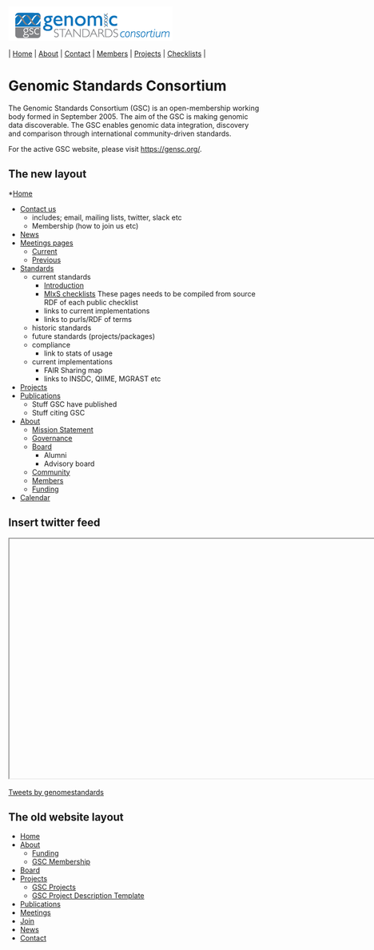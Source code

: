 [![Genomic Standards Consortium](/images/cropped-full_gsc_logo_sml.png)](https://gensc.org/)

| [Home](http://gensc.org) | [About](/pages/about.md) | [Contact](/pages/contact.md) | [Members](/pages/members.md) | [Projects](/pages/projects.md) | [Checklists](/pages/checklists.md) |


# Genomic Standards Consortium

The Genomic Standards Consortium (GSC) is an open-membership working body formed in September 2005. The aim of the GSC is making genomic data discoverable. The GSC enables genomic data integration, discovery and comparison through international community-driven standards.

For the active GSC website, please visit https://gensc.org/.

## The new layout
*[Home](/)
 * [Contact us](pages/contact.md)
    - includes; email, mailing lists, twitter, slack etc
    - Membership (how to join us etc)
 * [News](pages/news/news.md)
 * [Meetings pages](pages/meetings.md)
    * [Current](pages/meetings/current.md)
    * [Previous](pages/meetings/past.md)
 * [Standards](pages/standards-intro.md)
    * current standards
       * [Introduction](pages/standards/packages.md) 
       * [MIxS checklists](pages/standards/mixs.md) These pages needs to be compiled from source RDF of each public checklist
       * links to current implementations
       * links to purls/RDF of terms
    * historic standards
    * future standards (projects/packages)
    * compliance
       * link to stats of usage
    * current implementations
       * FAIR Sharing map
       * links to INSDC, QIIME, MGRAST etc
 * [Projects](pages/projects.md)
 * [Publications](pages/publication-list.md)
    - Stuff GSC have published
    - Stuff citing GSC
 * [About](pages/about.md)
    * [Mission Statement](pages/about/mission.md)
    * [Governance](pages/about/goverhance.md)
    * [Board](pages/about/board-members.md)
       - Alumni
       - Advisory board
    * [Community](pages/about/community.md)
    * [Members](pages/about/GSC-members.md)
    * [Funding](pages/about/funding.md)
 * [Calendar](pages/calendar.md)
 
## Insert twitter feed
<iframe id="Tweets by genomestandards" width="853" height="480" <a class="twitter-timeline" href="https://twitter.com/genomestandards?ref_src=twsrc%5Etfw">Tweets by genomestandards</a> <script async src="https://platform.twitter.com/widgets.js" charset="utf-8" ></script> frameborder="0" allowfullscreen allow='xr-spatial-tracking'></iframe>

<a class="twitter-timeline" href="https://twitter.com/genomestandards?ref_src=twsrc%5Etfw">Tweets by genomestandards</a> <script async src="https://platform.twitter.com/widgets.js" charset="utf-8" ></script>

## The old website layout
*   [Home](http://gensc.org)
*   [About](https://gensc.org/about-gsc/)
    *   [Funding](https://gensc.org/about-gsc/funding/)
    *   [GSC Membership](https://gensc.org/gsc-membership/)
*   [Board](https://gensc.org/gsc-board/)
*   [Projects](https://gensc.org/projects/)
    *   [GSC Projects](https://gensc.org/projects/)
    *   [GSC Project Description Template](https://gensc.org/gsc-project-description-template/)
*   [Publications](https://gensc.org/publications-2/)
*   [Meetings](http://gensc.org/meetings)
*   [Join](https://gensc.org/join-gsc/)
*   [News](https://gensc.org/gsc-blog/)
*   [Contact](https://gensc.org/contact-2/)




